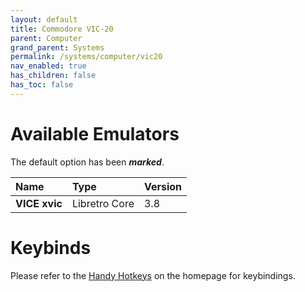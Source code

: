 ```yaml
---
layout: default
title: Commodore VIC-20
parent: Computer
grand_parent: Systems
permalink: /systems/computer/vic20
nav_enabled: true
has_children: false
has_toc: false
---
```


# Available Emulators

The default option has been ***marked***.

| Name                     | Type             | Version           |
|:-------------------------|:-----------------|:------------------|
| **VICE xvic**	           | Libretro Core    | 3.8               |


# Keybinds 

Please refer to the [Handy Hotkeys](/#handyhotkeys) on the homepage for keybindings.
